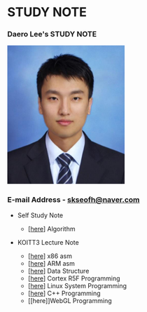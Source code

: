 # STUDY NOTE

### Daero Lee's STUDY NOTE

![daero](./me/LeeDaeRo.png)

### E-mail Address - skseofh@naver.com 

- Self Study Note 
  - [[here](https://github.com/daeroro/StudyNote/tree/master/algorithm)] Algorithm

- KOITT3 Lecture Note
  - [[here](https://github.com/daeroro/StudyNote/tree/master/x86_asm_note)] x86 asm 
  - [[here](https://github.com/daeroro/StudyNote/tree/master/ARM_asm_note)] ARM asm 
  - [[here](https://github.com/daeroro/StudyNote/tree/master/data_structure_note)] Data Structure 
  - [[here](https://github.com/daeroro/StudyNote/tree/master/workspace)] Cortex R5F Programming 
  - [[here](https://github.com/daeroro/StudyNote/tree/master/linux_lecture_note)] Linux System Programming 
  - [[here](https://github.com/daeroro/StudyNote/tree/master/c%2B%2B_note/cpp)] C++ Programming 
  - [[here]]WebGL Programming 
